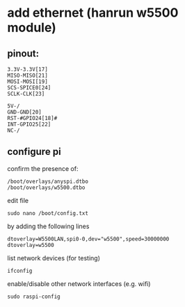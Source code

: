 # add ethernet (hanrun w5500 module)

## pinout:

```
3.3V-3.3V[17]
MISO-MISO[21]
MOSI-MOSI[19]
SCS-SPICE0[24]
SCLK-CLK[23]

5V-/
GND-GND[20]
RST-#GPIO24[18]#
INT-GPIO25[22] 
NC-/
```

## configure pi

confirm the presence of:
```
/boot/overlays/anyspi.dtbo
/boot/overlays/w5500.dtbo
```

edit file
```
sudo nano /boot/config.txt
```
by adding the following lines
```
dtoverlay=W5500LAN,spi0-0,dev="w5500",speed=30000000
dtoverlay=w5500
```

list network devices (for testing)
```
ifconfig 
```

enable/disable other network interfaces (e.g. wifi)
```
sudo raspi-config
```
